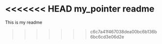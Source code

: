 <<<<<<< HEAD
my_pointer readme
=======
This is my readme 
>>>>>>> c6c7a41f467038dea00bc6b136b6bc6cd3e06d2e
